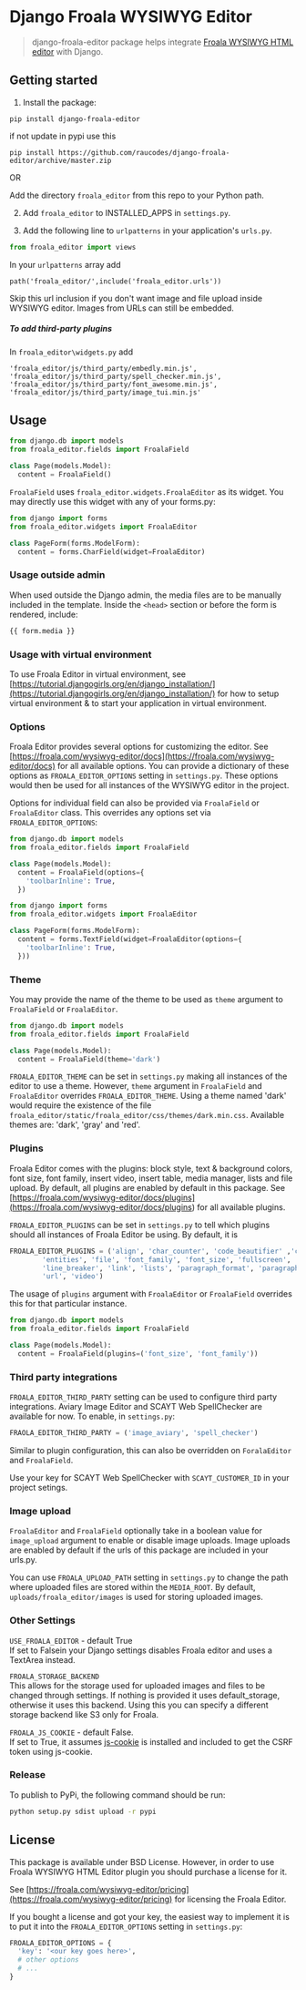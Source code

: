 # Django Froala WYSIWYG Editor

>django-froala-editor package helps integrate [Froala WYSIWYG HTML editor](https://froala.com/wysiwyg-editor/) with Django.

## Getting started

1. Install the package:

  `pip install django-froala-editor`

  if not update in pypi use this

  `pip install https://github.com/raucodes/django-froala-editor/archive/master.zip`

OR

Add the directory `froala_editor` from this repo to your Python path.

2. Add `froala_editor` to INSTALLED_APPS in `settings.py`.

3. Add the following line to `urlpatterns` in your application's `urls.py`.

```python
from froala_editor import views
```
In your `urlpatterns` array add 
```
path('froala_editor/',include('froala_editor.urls'))
```

Skip this url inclusion if you don't want image and file upload inside WYSIWYG editor. Images from URLs can still be embedded.

##### To add third-party plugins 
In `froala_editor\widgets.py` add 
```
'froala_editor/js/third_party/embedly.min.js',
'froala_editor/js/third_party/spell_checker.min.js',
'froala_editor/js/third_party/font_awesome.min.js',
'froala_editor/js/third_party/image_tui.min.js'
```

## Usage

```python
from django.db import models
from froala_editor.fields import FroalaField

class Page(models.Model):
  content = FroalaField()
```

`FroalaField` uses `froala_editor.widgets.FroalaEditor` as its widget. You may directly use this widget with any of your forms.py:

```python
from django import forms
from froala_editor.widgets import FroalaEditor

class PageForm(forms.ModelForm):
  content = forms.CharField(widget=FroalaEditor)
```

### Usage outside admin

When used outside the Django admin, the media files are to be manually included in the template. Inside the ``<head>`` section or before the form is rendered, include:

```python
{{ form.media }}
```

### Usage with virtual environment

To use Froala Editor in virtual environment, see [https://tutorial.djangogirls.org/en/django_installation/](https://tutorial.djangogirls.org/en/django_installation/) for how to setup virtual environment & to start your application in virtual environment.

### Options

Froala Editor provides several options for customizing the editor. See [https://froala.com/wysiwyg-editor/docs](https://froala.com/wysiwyg-editor/docs) for all available options.
You can provide a dictionary of these options as `FROALA_EDITOR_OPTIONS` setting in `settings.py`. These options would then be used for all instances of the WYSIWYG editor in the project.

Options for individual field can also be provided via `FroalaField` or `FroalaEditor` class. This overrides any options set via `FROALA_EDITOR_OPTIONS`:

```python
from django.db import models
from froala_editor.fields import FroalaField

class Page(models.Model):
  content = FroalaField(options={
    'toolbarInline': True,
  })
```

```python
from django import forms
from froala_editor.widgets import FroalaEditor

class PageForm(forms.ModelForm):
  content = forms.TextField(widget=FroalaEditor(options={
    'toolbarInline': True,
  }))
```

### Theme

You may provide the name of the theme to be used as `theme` argument to `FroalaField` or `FroalaEditor`.

```python
from django.db import models
from froala_editor.fields import FroalaField

class Page(models.Model):
  content = FroalaField(theme='dark')
```

`FROALA_EDITOR_THEME` can be set in `settings.py` making all instances of the editor to use a theme. However, `theme` argument in `FroalaField` and `FroalaEditor` overrides `FROALA_EDITOR_THEME`. Using a theme named 'dark' would require the existence of the file `froala_editor/static/froala_editor/css/themes/dark.min.css`. Available themes are: 'dark', 'gray' and 'red'.

### Plugins

Froala Editor comes with the plugins: block style, text & background colors, font size, font family, insert video, insert table, media manager, lists and file upload. By default, all plugins are enabled by default in this package. See [https://froala.com/wysiwyg-editor/docs/plugins](<https://froala.com/wysiwyg-editor/docs/plugins>) for all available plugins.

`FROALA_EDITOR_PLUGINS` can be set in `settings.py` to tell which plugins should all instances of Froala Editor be using. By default, it is

```python
FROALA_EDITOR_PLUGINS = ('align', 'char_counter', 'code_beautifier' ,'code_view', 'colors', 'draggable', 'emoticons',
        'entities', 'file', 'font_family', 'font_size', 'fullscreen', 'image_manager', 'image', 'inline_style',
        'line_breaker', 'link', 'lists', 'paragraph_format', 'paragraph_style', 'quick_insert', 'quote', 'save', 'table',
        'url', 'video')
```

The usage of `plugins` argument with `FroalaEditor` or `FroalaField` overrides this for that particular instance.

```python
from django.db import models
from froala_editor.fields import FroalaField

class Page(models.Model):
  content = FroalaField(plugins=('font_size', 'font_family'))
```

### Third party integrations

`FROALA_EDITOR_THIRD_PARTY` setting can be used to configure third party integrations. Aviary Image Editor and SCAYT Web SpellChecker are available for now.
To enable, in `settings.py`:

```python
FRAOLA_EDITOR_THIRD_PARTY = ('image_aviary', 'spell_checker')
```

Similar to plugin configuration, this can also be overridden on `ForalaEditor` and `FroalaField`.

Use your key for SCAYT Web SpellChecker with `SCAYT_CUSTOMER_ID` in your project setings.


### Image upload

`FroalaEditor` and `FroalaField` optionally take in a boolean value for `image_upload` argument to enable or disable image uploads. Image uploads are enabled by default if the urls of this package are included in your urls.py.

You can use `FROALA_UPLOAD_PATH` setting in `settings.py` to change the path where uploaded files are stored within the `MEDIA_ROOT`. By default, `uploads/froala_editor/images` is used for storing uploaded images.

### Other Settings

`USE_FROALA_EDITOR` - default True  
 If set to Falsein your Django settings disables Froala editor and uses a TextArea instead.

`FROALA_STORAGE_BACKEND`  
This allows for the storage used for uploaded images and files to be changed through settings. If nothing is provided it uses default_storage, otherwise it uses this backend. Using this you can specify a different storage backend like S3 only for Froala.

`FROALA_JS_COOKIE` - default False.  
If set to True, it assumes [js-cookie](https://github.com/js-cookie/js-cookie) is installed and included to get the CSRF token using js-cookie.

### Release

To publish to PyPi, the following command should be run:
```bash
python setup.py sdist upload -r pypi
```

## License

This package is available under BSD License. However, in order to use Froala WYSIWYG HTML Editor plugin you should purchase a license for it.

See [https://froala.com/wysiwyg-editor/pricing](https://froala.com/wysiwyg-editor/pricing) for licensing the Froala Editor.

If you bought a license and got your key, the easiest way to implement it is to put it into the `FROALA_EDITOR_OPTIONS` setting in `settings.py`:

```python
FROALA_EDITOR_OPTIONS = {
  'key': '<our key goes here>',
  # other options
  # ...
}
